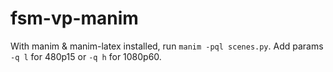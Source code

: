 # fsm-vp-manim

With manim & manim-latex installed, run
`manim -pql scenes.py`. Add params `-q l` for 480p15 or `-q h` for 1080p60.

